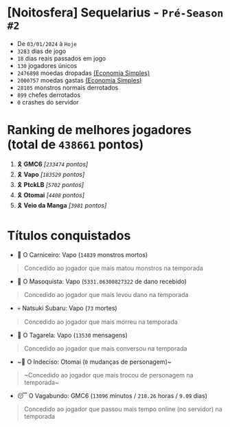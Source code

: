 # [Noitosfera] Sequelarius - `Pré-Season #2`
- De `03/01/2024` à `Hoje`
- `3283` dias de jogo
- `18` dias reais passados em jogo
- `130` jogadores únicos
- `2476898` moedas dropadas [(Economia Simples)](https://github.com/otomay/Economia-Simples)
- `2000757` moedas gastas [(Economia Simples)](https://github.com/otomay/Economia-Simples)
- `28105` monstros normais derrotados
- `899` chefes derrotados
- `0` crashes do servidor

# Ranking de melhores jogadores (total de `438661` pontos)
1. 🎗️ **GMC6** *[`233474` pontos]*
2. 🎗️ **Vapo** *[`183529` pontos]*
3. 🎗️ **PtckLB** *[`5702` pontos]*
4. 🎗️ **Otomai** *[`4408` pontos]*
5. 🎗️ **Veio da Manga** *[`3981` pontos]*

# Títulos conquistados
- 👹 O Carniceiro: Vapo (`14839` monstros mortos)
> Concedido ao jogador que mais matou monstros na temporada
- 🥵 O Masoquista: Vapo (`5331.06300827322` de dano recebido)
> Concedido ao jogador que mais levou dano na temporada
- 💀 Natsuki Subaru: Vapo (`73` mortes)
> Concedido ao jogador que mais morreu na temporada
- 🦜 O Tagarela: Vapo (`13530` mensagens)
> Concedido ao jogador que mais conversou na temporada
- ~🤔 O Indeciso: Otomai (`0` mudanças de personagem)~
> ~Concedido ao jogador que mais trocou de personagem na temporada~
- 😴 O Vagabundo: GMC6 (`13096` minutos / `218.26` horas / `9.09` dias)
> Concedido ao jogador que passou mais tempo online (no servidor) na temporada

